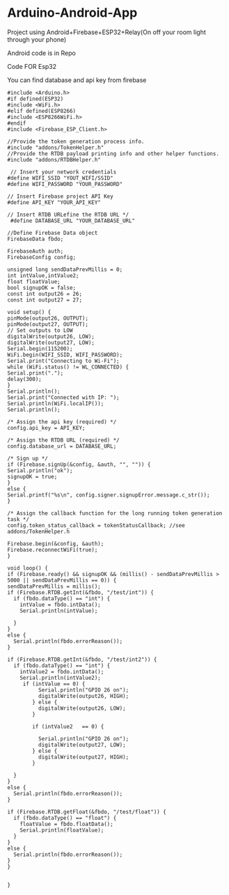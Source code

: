 # Arduino-Android-App

Project using Android+Firebase+ESP32+Relay(On off your room light through your phone)

Android code is in Repo

Code FOR Esp32

You can find database and api key from firebase



















    #include <Arduino.h>
    #if defined(ESP32)
    #include <WiFi.h>
    #elif defined(ESP8266)
    #include <ESP8266WiFi.h>
    #endif
    #include <Firebase_ESP_Client.h>

    //Provide the token generation process info.
    #include "addons/TokenHelper.h"
    //Provide the RTDB payload printing info and other helper functions.
    #include "addons/RTDBHelper.h"

     // Insert your network credentials
    #define WIFI_SSID "YOUT_WIFI/SSID"
    #define WIFI_PASSWORD "YOUR_PASSWORD"

    // Insert Firebase project API Key
    #define API_KEY "YOUR_API_KEY"

    // Insert RTDB URLefine the RTDB URL */
     #define DATABASE_URL "YOUR_DATABASE_URL" 

    //Define Firebase Data object
    FirebaseData fbdo;

    FirebaseAuth auth;
    FirebaseConfig config;

    unsigned long sendDataPrevMillis = 0;
    int intValue,intValue2;
    float floatValue;
    bool signupOK = false;
    const int output26 = 26;
    const int output27 = 27;

    void setup() {
    pinMode(output26, OUTPUT);
    pinMode(output27, OUTPUT);
    // Set outputs to LOW
    digitalWrite(output26, LOW);
    digitalWrite(output27, LOW);
    Serial.begin(115200);
    WiFi.begin(WIFI_SSID, WIFI_PASSWORD);
    Serial.print("Connecting to Wi-Fi");
    while (WiFi.status() != WL_CONNECTED) {
    Serial.print(".");
    delay(300);
    }
    Serial.println();
    Serial.print("Connected with IP: ");
    Serial.println(WiFi.localIP());
    Serial.println();

    /* Assign the api key (required) */
    config.api_key = API_KEY;

    /* Assign the RTDB URL (required) */
    config.database_url = DATABASE_URL;

    /* Sign up */
    if (Firebase.signUp(&config, &auth, "", "")) {
    Serial.println("ok");
    signupOK = true;
    }
    else {
    Serial.printf("%s\n", config.signer.signupError.message.c_str());
    }

    /* Assign the callback function for the long running token generation task */
    config.token_status_callback = tokenStatusCallback; //see addons/TokenHelper.h

    Firebase.begin(&config, &auth);
    Firebase.reconnectWiFi(true);
    }

    void loop() {
    if (Firebase.ready() && signupOK && (millis() - sendDataPrevMillis > 5000 || sendDataPrevMillis == 0)) {
    sendDataPrevMillis = millis();
    if (Firebase.RTDB.getInt(&fbdo, "/test/int")) {
      if (fbdo.dataType() == "int") {
        intValue = fbdo.intData();
        Serial.println(intValue);
        
      }
    }
    else {
      Serial.println(fbdo.errorReason());
    }

    if (Firebase.RTDB.getInt(&fbdo, "/test/int2")) {
      if (fbdo.dataType() == "int") {
        intValue2 = fbdo.intData();
        Serial.println(intValue2);
         if (intValue == 0) {
              Serial.println("GPIO 26 on");
              digitalWrite(output26, HIGH);
            } else {
              digitalWrite(output26, LOW);
            }
            
            if (intValue2   == 0) {
            
              Serial.println("GPIO 26 on");
              digitalWrite(output27, LOW);
            } else {
              digitalWrite(output27, HIGH);
            }
             
      }
    }
    else {
      Serial.println(fbdo.errorReason());
    }
    
    if (Firebase.RTDB.getFloat(&fbdo, "/test/float")) {
      if (fbdo.dataType() == "float") {
        floatValue = fbdo.floatData();
        Serial.println(floatValue);
      }
    }
    else {
      Serial.println(fbdo.errorReason());
    }
    }
           
            
    }



